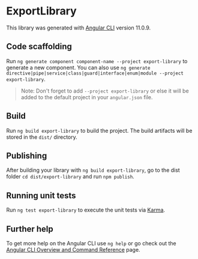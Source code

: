 # ExportLibrary

This library was generated with [Angular CLI](https://github.com/angular/angular-cli) version 11.0.9.

## Code scaffolding

Run `ng generate component component-name --project export-library` to generate a new component. You can also use `ng generate directive|pipe|service|class|guard|interface|enum|module --project export-library`.
> Note: Don't forget to add `--project export-library` or else it will be added to the default project in your `angular.json` file. 

## Build

Run `ng build export-library` to build the project. The build artifacts will be stored in the `dist/` directory.

## Publishing

After building your library with `ng build export-library`, go to the dist folder `cd dist/export-library` and run `npm publish`.

## Running unit tests

Run `ng test export-library` to execute the unit tests via [Karma](https://karma-runner.github.io).

## Further help

To get more help on the Angular CLI use `ng help` or go check out the [Angular CLI Overview and Command Reference](https://angular.io/cli) page.
